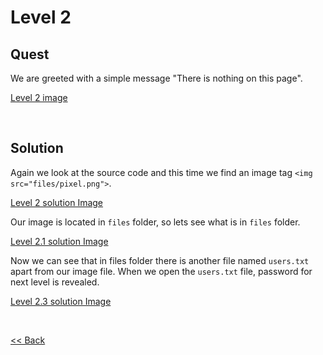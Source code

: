# Level 2

## Quest
We are greeted with a simple message "There is nothing on this page".

[Level 2 image](./images/Level2.png)

<br/>

## Solution
Again we look at the source code and this time we find an image tag `<img src="files/pixel.png">`. 

[Level 2 solution Image](./images/Level2_solution.png)

Our image is located in `files` folder, so lets see what is in `files` folder.

[Level 2.1 solution Image](./images/Level2.1_solution.png)

Now we can see that in files folder there is another file named `users.txt` apart from our image file. When we open the `users.txt` file, password for next level is revealed.

[Level 2.3 solution Image](./images/Level2.3_solution.png)

<br/>

[<< Back](https://grey-fish.github.io/Natas/index.html)
